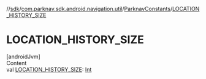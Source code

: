//[sdk](../../../index.md)/[com.parknav.sdk.android.navigation.util](../index.md)/[ParknavConstants](index.md)/[LOCATION_HISTORY_SIZE](-l-o-c-a-t-i-o-n_-h-i-s-t-o-r-y_-s-i-z-e.md)



# LOCATION_HISTORY_SIZE  
[androidJvm]  
Content  
val [LOCATION_HISTORY_SIZE](-l-o-c-a-t-i-o-n_-h-i-s-t-o-r-y_-s-i-z-e.md): [Int](https://kotlinlang.org/api/latest/jvm/stdlib/kotlin/-int/index.html)  



